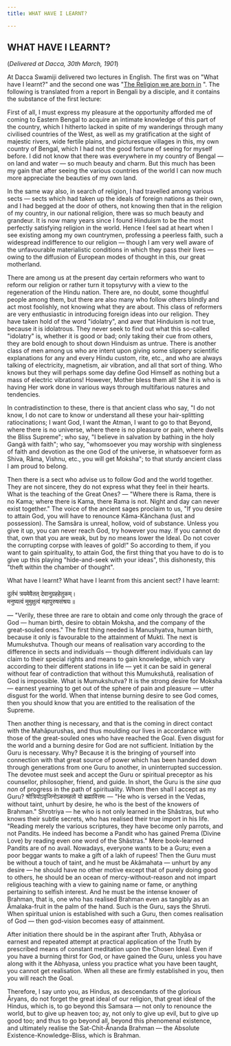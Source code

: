```yaml
---
title: WHAT HAVE I LEARNT?

---
```





  

## WHAT HAVE I LEARNT?

(*Delivered at Dacca, 30th March, 1901*)

At Dacca Swamiji delivered two lectures in English. The first was on
"What have I learnt?" and the second one was "[The Religion we are born
in](the_religion_we_are_born_in.htm) ". The following is translated from
a report in Bengali by a disciple, and it contains the substance of the
first lecture:

First of all, I must express my pleasure at the opportunity afforded me
of coming to Eastern Bengal to acquire an intimate knowledge of this
part of the country, which I hitherto lacked in spite of my wanderings
through many civilised countries of the West, as well as my
gratification at the sight of majestic rivers, wide fertile plains, and
picturesque villages in this, my own country of Bengal, which I had not
the good fortune of seeing for myself before. I did not know that there
was everywhere in my country of Bengal — on land and water — so much
beauty and charm. But this much has been my gain that after seeing the
various countries of the world I can now much more appreciate the
beauties of my own land.

In the same way also, in search of religion, I had travelled among
various sects — sects which had taken up the ideals of foreign nations
as their own, and I had begged at the door of others, not knowing then
that in the religion of my country, in our national religion, there was
so much beauty and grandeur. It is now many years since I found Hinduism
to be the most perfectly satisfying religion in the world. Hence I feel
sad at heart when I see existing among my own countrymen, professing a
peerless faith, such a widespread indifference to our religion — though
I am very well aware of the unfavourable materialistic conditions in
which they pass their lives — owing to the diffusion of European modes
of thought in this, our great motherland.

There are among us at the present day certain reformers who want to
reform our religion or rather turn it topsyturvy with a view to the
regeneration of the Hindu nation. There are, no doubt, some thoughtful
people among them, but there are also many who follow others blindly and
act most foolishly, not knowing what they are about. This class of
reformers are very enthusiastic in introducing foreign ideas into our
religion. They have taken hold of the word "idolatry", and aver that
Hinduism is not true, because it is idolatrous. They never seek to find
out what this so-called "idolatry" is, whether it is good or bad; only
taking their cue from others, they are bold enough to shout down
Hinduism as untrue. There is another class of men among us who are
intent upon giving some slippery scientific explanations for any and
every Hindu custom, rite, etc., and who are always talking of
electricity, magnetism, air vibration, and all that sort of thing. Who
knows but they will perhaps some day define God Himself as nothing but a
mass of electric vibrations! However, Mother bless them all! She it is
who is having Her work done in various ways through multifarious natures
and tendencies.

In contradistinction to these, there is that ancient class who say, "I
do not know, I do not care to know or understand all these your
hair-splitting ratiocinations; I want God, I want the Atman, I want to
go to that Beyond, where there is no universe, where there is no
pleasure or pain, where dwells the Bliss Supreme"; who say, "I believe
in salvation by bathing in the holy Gangâ with faith"; who say,
"whomsoever you may worship with singleness of faith and devotion as the
one God of the universe, in whatsoever form as Shiva, Râma, Vishnu,
etc., you will get Moksha"; to that sturdy ancient class I am proud to
belong.

Then there is a sect who advise us to follow God and the world together.
They are not sincere, they do not express what they feel in their
hearts. What is the teaching of the Great Ones? — "Where there is Rama,
there is no Kama; where there is Kama, there Rama is not. Night and day
can never exist together." The voice of the ancient sages proclaim to
us, "If you desire to attain God, you will have to renounce
Kâma-Kânchana (lust and possession). The Samsâra is unreal, hollow, void
of substance. Unless you give it up, you can never reach God, try
however you may. If you cannot do that, own that you are weak, but by no
means lower the Ideal. Do not cover the corrupting corpse with leaves of
gold!" So according to them, if you want to gain spirituality, to attain
God, the first thing that you have to do is to give up this playing
"hide-and-seek with your ideas", this dishonesty, this "theft within the
chamber of thought".

What have I learnt? What have I learnt from this ancient sect? I have
learnt:

दुर्लभं त्रयमेवैतत् देवानुग्रहहेतुकम्।  
मनुष्यत्वं मुमुक्षुत्वं महापुरुषसंश्रयः॥

— "Verily, these three are rare to obtain and come only through the
grace of God — human birth, desire to obtain Moksha, and the company of
the great-souled ones." The first thing needed is Manushyatva, human
birth, because it only is favourable to the attainment of Mukti. The
next is Mumukshutva. Though our means of realisation vary according to
the difference in sects and individuals — though different individuals
can lay claim to their special rights and means to gain knowledge, which
vary according to their different stations in life — yet it can be said
in general without fear of contradiction that without this Mumukshutâ,
realisation of God is impossible. What is Mumukshutva? It is the strong
desire for Moksha — earnest yearning to get out of the sphere of pain
and pleasure — utter disgust for the world. When that intense burning
desire to see God comes, then you should know that you are entitled to
the realisation of the Supreme.

Then another thing is necessary, and that is the coming in direct
contact with the Mahâpurushas, and thus moulding our lives in accordance
with those of the great-souled ones who have reached the Goal. Even
disgust for the world and a burning desire for God are not sufficient.
Initiation by the Guru is necessary. Why? Because it is the bringing of
yourself into connection with that great source of power which has been
handed down through generations from one Guru to another, in
uninterrupted succession. The devotee must seek and accept the Guru or
spiritual preceptor as his counsellor, philosopher, friend, and guide.
In short, the Guru is the *sine qua non* of progress in the path of
spirituality. Whom then shall I accept as my Guru?
श्रोत्रियोऽवृजिनोऽकामहतो यो ब्रह्मावित्तमः — "He who is versed in the
Vedas, without taint, unhurt by desire, he who is the best of the
knowers of Brahman." Shrotriya — he who is not only learned in the
Shâstras, but who knows their subtle secrets, who has realised their
true import in his life. "Reading merely the various scriptures, they
have become only parrots, and not Pandits. He indeed has become a Pandit
who has gained Prema (Divine Love) by reading even one word of the
Shâstras." Mere book-learned Pandits are of no avail. Nowadays, everyone
wants to be a Guru; even a poor beggar wants to make a gift of a lakh of
rupees! Then the Guru must be without a touch of taint, and he must be
Akâmahata — unhurt by any desire — he should have no other motive except
that of purely doing good to others, he should be an ocean of
mercy-without-reason and not impart religious teaching with a view to
gaining name or fame, or anything pertaining to selfish interest. And he
must be the intense knower of Brahman, that is, one who has realised
Brahman even as tangibly as an Âmalaka-fruit in the palm of the hand.
Such is the Guru, says the Shruti. When spiritual union is established
with such a Guru, then comes realisation of God — then god-vision
becomes easy of attainment.

After initiation there should be in the aspirant after Truth, Abhyâsa or
earnest and repeated attempt at practical application of the Truth by
prescribed means of constant meditation upon the Chosen Ideal. Even if
you have a burning thirst for God, or have gained the Guru, unless you
have along with it the Abhyasa, unless you practice what you have been
taught, you cannot get realisation. When all these are firmly
established in you, then you will reach the Goal.

Therefore, I say unto you, as Hindus, as descendants of the glorious
Âryans, do not forget the great ideal of our religion, that great ideal
of the Hindus, which is, to go beyond this Samsara — not only to
renounce the world, but to give up heaven too; ay, not only to give up
evil, but to give up good too; and thus to go beyond all, beyond this
phenomenal existence, and ultimately realise the Sat-Chit-Ânanda Brahman
— the Absolute Existence-Knowledge-Bliss, which is Brahman.


